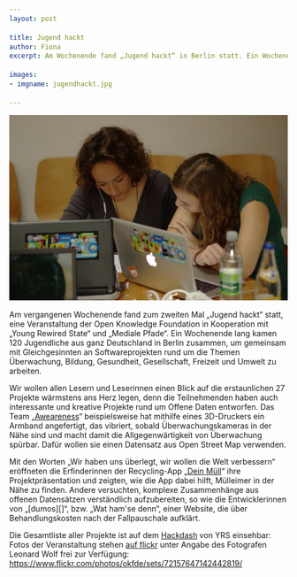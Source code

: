```yaml
---
layout: post

title: Jugend hackt
author: Fiona
excerpt: Am Wochenende fand „Jugend hackt“ in Berlin statt. Ein Wochenende lang programmierten, hackten und bastelten Jugendliche

images:
- imgname: jugendhackt.jpg

---
```

![jugendhackt](/assets/blog/jugendhackt.jpg)

Am vergangenen Wochenende fand zum zweiten Mal „Jugend hackt“ statt, eine Veranstaltung der Open Knowledge Foundation in Kooperation mit „Young Rewired State“ und „Mediale Pfade“. Ein Wochenende lang kamen 120 Jugendliche aus ganz Deutschland in Berlin zusammen, um gemeinsam mit Gleichgesinnten an Softwareprojekten rund um die Themen Überwachung, Bildung, Gesundheit, Gesellschaft, Freizeit und Umwelt zu arbeiten.

Wir wollen allen Lesern und Leserinnen einen Blick auf die erstaunlichen 27 Projekte wärmstens ans Herz legen, denn die Teilnehmenden haben auch interessante und kreative Projekte rund um Offene Daten entworfen.
Das Team „[Aweareness][]“ beispielsweise hat mithilfe eines 3D-Druckers ein Armband angefertigt, das vibriert, sobald Überwachungskameras in der Nähe sind und macht damit die Allgegenwärtigkeit von Überwachung spürbar. Dafür wollen sie einen Datensatz aus Open Street Map verwenden.

Mit den Worten „Wir haben uns überlegt, wir wollen die Welt verbessern“ eröffneten die Erfinderinnen der Recycling-App „[Dein Müll][]“ ihre Projektpräsentation und zeigten, wie die App dabei hilft, Mülleimer in der Nähe zu finden. Andere versuchten, komplexe Zusammenhänge aus offenen Datensätzen verständlich aufzubereiten, so wie die Entwicklerinnen von „[dumos][]“, bzw. „Wat ham'se denn“, einer Website, die über Behandlungskosten nach der Fallpauschale aufklärt.

Die Gesamtliste aller Projekte ist auf dem [Hackdash][] von YRS einsehbar:
Fotos der Veranstaltung stehen [auf flickr][] unter Angabe des Fotografen Leonard Wolf frei zur Verfügung: https://www.flickr.com/photos/okfde/sets/72157647142442819/


[Aweareness]: http://awearness.github.io
[Dein Müll]: http://hacks.youngrewiredstate.org/events/jugendhackt/dein-mull-2
[Wat ham'se denn]: http://hacks.youngrewiredstate.org/events/jugendhackt/fallpauschale-2
[Hackdash]: http://hacks.youngrewiredstate.org/events/jugendhackt
[auf flickr]: https://www.flickr.com/photos/okfde/sets/72157647142442819/
